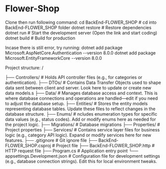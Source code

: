 ﻿# Flower-Shop
Clone then run following command:
cd BackEnd-FLOWER_SHOP # cd into BackEnd-FLOWER_SHOP folder
dotnet restore # Restore dependencies
dotnet run # Start the development server (Open the link and start coding)
dotnet build # Build for production

Incase there is still error, try running:
dotnet add package Microsoft.AspNetCore.Authentication --version 8.0.0
dotnet add package Microsoft.EntityFrameworkCore --version 8.0.0

Project structure:
/

├── Controllers/ # Holds API controller files (e.g., for categories or authentication). 
├── DTOs/ # Contains Data Transfer Objects used to shape data sent between client and server. Look here to update or create new data models.s
├── Data/ # Manages database access and context. This is where database connections and operations are handled—edit if you need to adjust the database setup.
├── Entities/ # Stores the entity models representing database tables. Update these files to reflect changes in the database structure.
├── Enums/ # ncludes enumeration types for specific data values (e.g., status codes). Add or modify enums here as needed for the project logic.
├── Migrations/ # Database migrations
├── Properties/ # Project properties
├── Services/ # Contains service layer files for business logic (e.g., category API logic). Expand or modify services here for new features.
├── .gitignore # Git ignore file
├── BackEnd-FLOWER_SHOP.csproj # Project file
├── BackEnd-FLOWER_SHOP.http # HTTP request file
├── Program.cs # Application entry point
└── appsettings.Development.json # Configuration file for development settings (e.g., database connection strings). Edit this for local environment tweaks.
